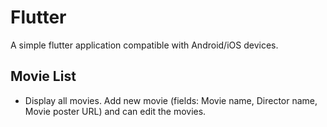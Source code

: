 # Flutter

A simple flutter application compatible with Android/iOS devices.

## Movie List

- Display all movies. Add new movie (fields: Movie name, Director name, Movie poster URL) and can edit the movies.
